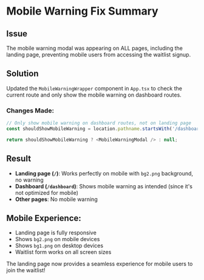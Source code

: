 # Mobile Warning Fix Summary

## Issue
The mobile warning modal was appearing on ALL pages, including the landing page, preventing mobile users from accessing the waitlist signup.

## Solution
Updated the `MobileWarningWrapper` component in `App.tsx` to check the current route and only show the mobile warning on dashboard routes.

### Changes Made:
```javascript
// Only show mobile warning on dashboard routes, not on landing page
const shouldShowMobileWarning = location.pathname.startsWith('/dashboard');

return shouldShowMobileWarning ? <MobileWarningModal /> : null;
```

## Result
- **Landing page (`/`)**: Works perfectly on mobile with `bg2.png` background, no warning
- **Dashboard (`/dashboard`)**: Shows mobile warning as intended (since it's not optimized for mobile)
- **Other pages**: No mobile warning

## Mobile Experience:
- Landing page is fully responsive
- Shows `bg2.png` on mobile devices
- Shows `bg1.png` on desktop devices
- Waitlist form works on all screen sizes

The landing page now provides a seamless experience for mobile users to join the waitlist! 
